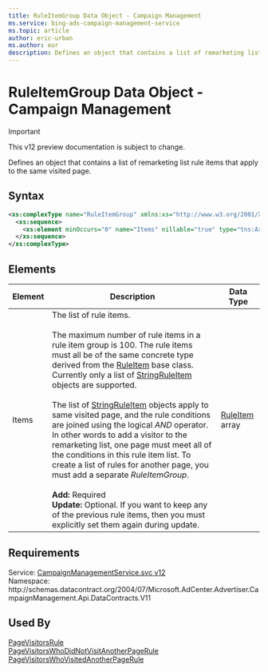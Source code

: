 ```yaml
---
title: RuleItemGroup Data Object - Campaign Management
ms.service: bing-ads-campaign-management-service
ms.topic: article
author: eric-urban
ms.author: eur
description: Defines an object that contains a list of remarketing list rule items that apply to the same visited page.
---
```

# RuleItemGroup Data Object - Campaign Management

> [!IMPORTANT]
> This v12 preview documentation is subject to change.

Defines an object that contains a list of remarketing list rule items that apply to the same visited page. 

## Syntax
```xml
<xs:complexType name="RuleItemGroup" xmlns:xs="http://www.w3.org/2001/XMLSchema">
  <xs:sequence>
    <xs:element minOccurs="0" name="Items" nillable="true" type="tns:ArrayOfRuleItem" />
  </xs:sequence>
</xs:complexType>
```

## <a name="elements"></a>Elements

|Element|Description|Data Type|
|-----------|---------------|-------------|
|<a name="items"></a>Items|The list of rule items.<br/><br/>The maximum number of rule items in a rule item group is 100. The rule items must all be of the same concrete type derived from the [RuleItem](../campaign-management-service/ruleitem.md) base class. Currently only a list of [StringRuleItem](../campaign-management-service/stringruleitem.md) objects are supported.<br/><br/>The list of [StringRuleItem](../campaign-management-service/stringruleitem.md) objects apply to same visited page, and the rule conditions are joined using the logical *AND* operator. In other words to add a visitor to the remarketing list, one page must meet all of the conditions in this rule item list. To create a list of rules for another page, you must add a separate *RuleItemGroup*.<br/><br/>**Add:** Required<br/>**Update:** Optional. If you want to keep any of the previous rule items, then you must explicitly set them again during update.|[RuleItem](ruleitem.md) array|

## Requirements
Service: [CampaignManagementService.svc v12](https://campaign.api.bingads.microsoft.com/Api/Advertiser/CampaignManagement/v11/CampaignManagementService.svc)  
Namespace: http\://schemas.datacontract.org/2004/07/Microsoft.AdCenter.Advertiser.CampaignManagement.Api.DataContracts.V11  

## Used By
[PageVisitorsRule](pagevisitorsrule.md)  
[PageVisitorsWhoDidNotVisitAnotherPageRule](pagevisitorswhodidnotvisitanotherpagerule.md)  
[PageVisitorsWhoVisitedAnotherPageRule](pagevisitorswhovisitedanotherpagerule.md)  

